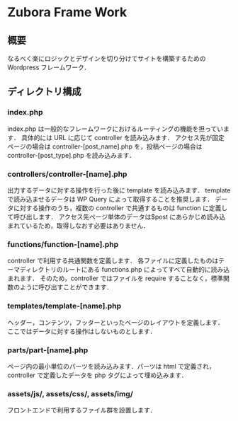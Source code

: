 # Zubora Frame Work

## 概要

なるべく楽にロジックとデザインを切り分けてサイトを構築するための Wordpress フレームワーク．

## ディレクトリ構成

### index.php

index.php は一般的なフレームワークにおけるルーティングの機能を担っています．
具体的には URL に応じて controller を読み込みます．
アクセス先が固定ページの場合は controller-[post_name].php を，投稿ページの場合は controller-[post_type].php を読み込みます．

### controllers/controller-[name].php

出力するデータに対する操作を行った後に template を読み込みます．
template で読み込ませるデータは WP Query によって取得することを推奨します．
データに対する操作のうち，複数の controller で共通するものは function に定義して呼び出します．
アクセス先ページ単体のデータは$post にあらかじめ読み込まれているため，取得しなおす必要はありません．

### functions/function-[name].php

controller で利用する共通関数を定義します．
各ファイルに定義したものはテーマディレクトリのルートにある functions.php によってすべて自動的に読み込まれます．
そのため，controller ではファイルを require することなく，標準関数のように呼び出すことができます．

### templates/template-[name].php

ヘッダー，コンテンツ，フッターといったページのレイアウトを定義します．
ここではデータに対する操作はしないものとします．

### parts/part-[name].php

ページ内の最小単位のパーツを読み込みます．パーツは html で定義され，controller で定義したデータを php タグによって埋め込みます．

### assets/js/, assets/css/, assets/img/

フロントエンドで利用するファイル群を設置します．
